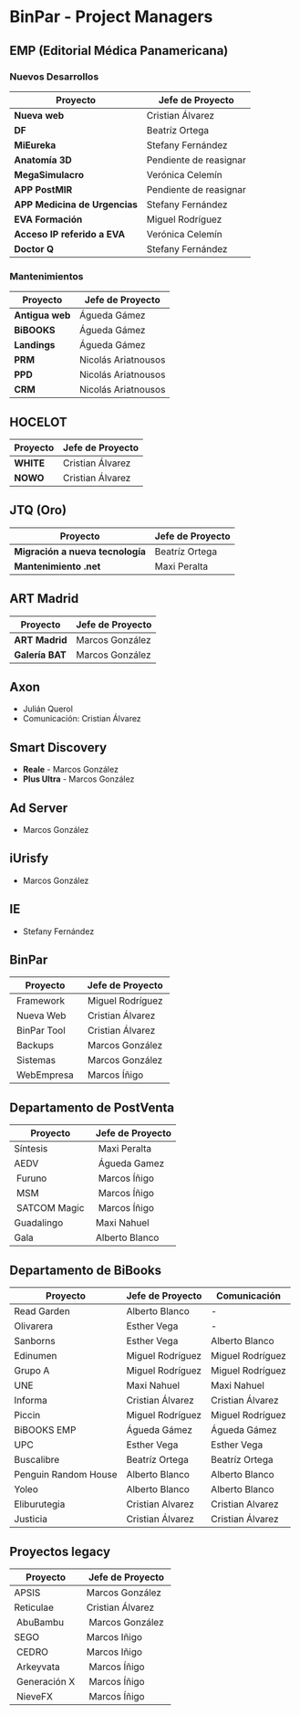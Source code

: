 # BinPar - Project Managers

## EMP (Editorial Médica Panamericana)

### Nuevos Desarrollos

| Proyecto        | Jefe de Proyecto           | 
| ------------- |-------------|
| **Nueva web** | Cristian Álvarez |
| **DF** | Beatríz Ortega |
| **MiEureka** | Stefany Fernández |
| **Anatomía 3D** | Pendiente de reasignar |
| **MegaSimulacro** | Verónica Celemín |
| **APP PostMIR** | Pendiente de reasignar |
| **APP Medicina de Urgencias** | Stefany Fernández |
| **EVA Formación** |  Miguel Rodríguez |
| **Acceso IP referido a EVA** | Verónica Celemín |
| **Doctor Q** | Stefany Fernández |

### Mantenimientos

| Proyecto        | Jefe de Proyecto           | 
| ------------- |-------------|
| **Antigua web** | Águeda Gámez |
| **BiBOOKS** | Águeda Gámez |
| **Landings** | Águeda Gámez |
| **PRM** | Nicolás Ariatnousos |
| **PPD** | Nicolás Ariatnousos |
| **CRM** | Nicolás Ariatnousos |

## HOCELOT

| Proyecto        | Jefe de Proyecto           | 
| ------------- |-------------|
| **WHITE** | Cristian Álvarez |
| **NOWO** | Cristian Álvarez |

## JTQ (Oro)

| Proyecto        | Jefe de Proyecto           | 
| ------------- |-------------|
| **Migración a nueva tecnología** | Beatríz Ortega |
| **Mantenimiento .net** | Maxi Peralta |

## ART Madrid

| Proyecto        | Jefe de Proyecto           | 
| ------------- |-------------|
| **ART Madrid** | Marcos González |
| **Galería BAT** | Marcos González |

## Axon
 - Julián Querol
 - Comunicación: Cristian Álvarez

## Smart Discovery
 - **Reale** - Marcos González
 - **Plus Ultra** - Marcos González

## Ad Server
 - Marcos González
  
## iUrisfy
 - Marcos González

## IE
 - Stefany Fernández

## BinPar

| Proyecto        | Jefe de Proyecto |
| ------------- |-------------|
| Framework | Miguel Rodríguez |
| Nueva Web | Cristian Álvarez |
| BinPar Tool | Cristian Álvarez |
| Backups | Marcos González |
| Sistemas | Marcos González |
| WebEmpresa | Marcos Íñigo |
 
## Departamento de PostVenta

| Proyecto        | Jefe de Proyecto |
| ------------- |-------------|
| Síntesis | Maxi Peralta |
| AEDV | Águeda Gamez |
| Furuno | Marcos Íñigo |
| MSM | Marcos Íñigo | 
| SATCOM Magic | Marcos Íñigo |
| Guadalingo | Maxi Nahuel |
| Gala | Alberto Blanco |


## Departamento de BiBooks

| Proyecto        | Jefe de Proyecto           | Comunicación  |
| ------------- |-------------| -----|
| Read Garden | Alberto Blanco | - |
| Olivarera | Esther Vega | - |
| Sanborns | Esther Vega | Alberto Blanco |
| Edinumen | Miguel Rodríguez | Miguel Rodríguez |
| Grupo A | Miguel Rodríguez | Miguel Rodríguez |
| UNE | Maxi Nahuel | Maxi Nahuel |
| Informa | Cristian Álvarez | Cristian Álvarez |
| Piccin | Miguel Rodríguez | Miguel Rodríguez |
| BiBOOKS EMP | Águeda Gámez | Águeda Gámez |
| UPC | Esther Vega | Esther Vega |
| Buscalibre | Beatríz Ortega | Beatríz Ortega |
| Penguin Random House | Alberto Blanco | Alberto Blanco |
| Yoleo | Alberto Blanco | Alberto Blanco |
| Eliburutegia | Cristian Alvarez | Cristian Alvarez |
| Justicia | Cristian Álvarez | Cristian Álvarez |

## Proyectos legacy

| Proyecto        | Jefe de Proyecto |
| ------------- |-------------|
| APSIS | Marcos González |
| Reticulae | Cristian Álvarez |
| AbuBambu | Marcos González |
| SEGO | Marcos Iñigo |
| CEDRO | Marcos Iñigo |
| Arkeyvata | Marcos Íñigo | 
| Generación X | Marcos Íñigo |
| NieveFX | Marcos Íñigo |


